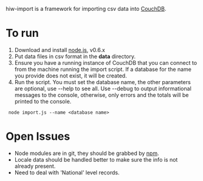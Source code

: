 
hiw-import is a framework for importing csv data into [CouchDB](http://couchdb.apache.org/).

# To run

1. Download and install [node.js](http://nodejs.org/#download), v0.6.x
2. Put data files in csv format in the **data** directory.
3. Ensure you have a running instance of CouchDB that you can connect to from the machine running the import script. If a database for the name you provide does not exist, it will be created.
4. Run the script. You must set the database name, the other parameters are optional, use --help to see all. Use --debug to output informational messages to the console, otherwise, only errors and the totals will be printed to the console.

```
 node import.js --name <database name>
```

# Open Issues

* Node modules are in git, they should be grabbed by [npm](http://npmjs.org/).
* Locale data should be handled better to make sure the info is not already present.
* Need to deal with 'National' level records.
